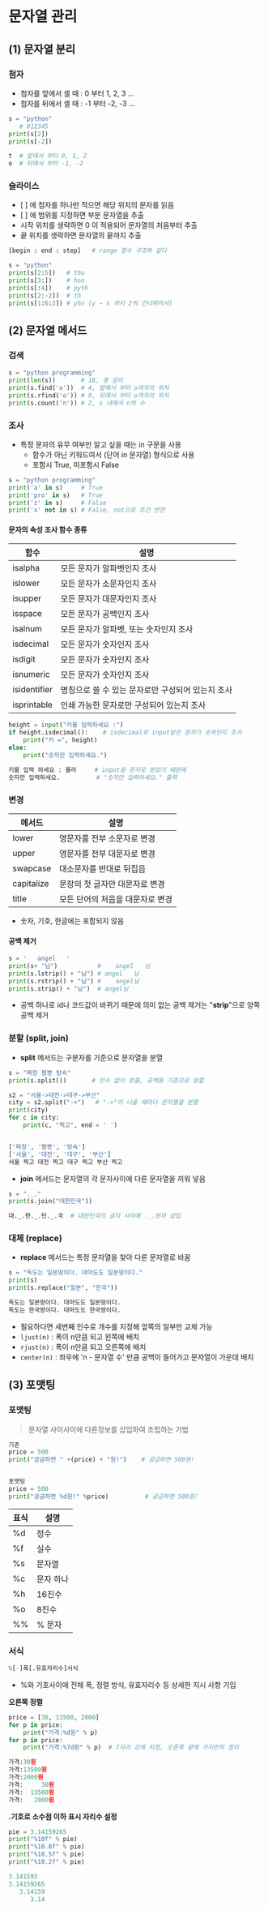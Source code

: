 # 문자열 관리

## (1) 문자열 분리

### 첨자

- 첨자를 앞에서 셀 때 : 0 부터 1, 2, 3 ...
- 첨자를 뒤에서 셀 때 : -1 부터 -2, -3 ...

``` python
s = "python"
   # 012345
print(s[2])
print(s[-2])

t  # 앞에서 부터 0, 1, 2
o  # 뒤에서 부터 -1, -2
```



### 슬라이스

- \[ ] 에 첨자를 하나만 적으면 해당 위치의 문자를 읽음
- \[ ] 에 범위를 지정하면 부분 문자열을 추출
- 시작 위치를 생략하면 0 이 적용되어 문자열의 처음부터 추출
- 끝 위치를 생략하면 문자열의 끝까지 추출

``` python
[begin : end : step]   # range 함수 구조와 같다

s = "python"
print(s[2:5])   # tho
print(s[3:])    # hon
print(s[:4])    # pyth
print(s[2:-2])  # th
print(s[1:6:2]) # yhn (y ~ n 까지 2씩 건너뛰어서)
```



## (2) 문자열 메서드

### 검색

``` python
s = "python programming"
print(len(s))       # 18, 총 길이
print(s.find('o'))  # 4, 앞에서 부터 o까지의 위치
print(s.rfind('o')) # 9, 뒤에서 부터 o까지의 위치
print(s.count('n')) # 2, s 내에서 n의 수
```



### 조사

- 특정 문자의 유무 여부만 알고 싶을 때는 in 구문을 사용
  - 함수가 아닌 키워드여서 (단어 in 문자열) 형식으로 사용
  - 포함시 True, 미포함시 False

``` python
s = "python programming"
print('a' in s)     # True
print('pro' in s)   # True
print('z' in s)     # False
print('x' not in s) # False, not으로 조건 반전
```



#### 문자의 속성 조사 함수 종류

| 함수         | 설명                                              |
| ------------ | ------------------------------------------------- |
| isalpha      | 모든 문자가 알파벳인지 조사                       |
| islower      | 모든 문자가 소문자인지 조사                       |
| isupper      | 모든 문자가 대문자인지 조사                       |
| isspace      | 모든 문자가 공백인지 조사                         |
| isalnum      | 모든 문자가 알파벳, 또는 숫자인지 조사            |
| isdecimal    | 모든 문자가 숫자인지 조사                         |
| isdigit      | 모든 문자가 숫자인지 조사                         |
| isnumeric    | 모든 문자가 숫자인지 조사                         |
| isidentifier | 명칭으로 쓸 수 있는 문자로만 구성되어 있는지 조사 |
| isprintable  | 인쇄 가능한 문자로만 구성되어 있는지 조사         |

``` python
height = input("키를 입력하세요 :")
if height.isdecimal():    # isdecimal로 input받은 문자가 숫자인지 조사
    print("키 =", height)
else:
    print("숫자만 입력하세요.")

키를 입력 하세요 : 몰라     # input을 문자로 받았기 때문에
숫자만 입력하세요.          # "숫자만 입력하세요." 출력
```



### 변경

| 메서드     | 설명                             |
| ---------- | -------------------------------- |
| lower      | 영문자를 전부 소문자로 변경      |
| upper      | 영문자를 전부 대문자로 변경      |
| swapcase   | 대소문자를 반대로 뒤집음         |
| capitalize | 문장의 첫 글자만 대문자로 변경   |
| title      | 모든 단어의 처음을 대문자로 변경 |

- 숫자, 기호, 한글에는 포함되지 않음

#### 공백 제거

``` python
s = '   angel   '
print(s+ "님")           #    angel   님
print(s.lstrip() + "님") # angel   님
print(s.rstrip() + "님") #    angel님
print(s.strip() + "님")  # angel님
```

- 공백 하나로 id나 코드값이 바뀌기 때문에 의미 없는 공백 제거는 "**strip**"으로 양쪽 공백 제거



### 분할 (split, join)

- **split** 메서드는 구분자를 기준으로 문자열을 분열

``` python
s = "짜장 짬뽕 탕슉"
print(s.split())       # 인수 없이 호출, 공백을 기준으로 분할

s2 = "서울->대전->대구->부산"
city = s2.split("->")   # "->"이 나올 때마다 문자열을 분할
print(city)
for c in city:
    print(c, "찍고", end = ' ')


['짜장', '짬뽕', '탕슉']
['서울', '대전', '대구', '부산']
서울 찍고 대전 찍고 대구 찍고 부산 찍고
```

- **join** 메서드는 문자열의 각 문자사이에 다른 문자열을 끼워 넣음

``` python
s = "._."
print(s.join("대한민국"))

대._.한._.민._.국  # 대한민국의 글자 사이에 ._.문자 삽입
```



### 대체 (replace)

- **replace** 메서드는 특정 문자열을 찾아 다른 문자열로 바꿈

``` python
s = "독도는 일본땅이다. 대마도도 일본땅이다."
print(s)
print(s.replace("일본", "한국"))

독도는 일본땅이다. 대마도도 일본땅이다.
독도는 한국땅이다. 대마도도 한국땅이다.
```

- 필요하다면 세번째 인수로 개수를 지정해 앞쪽의 일부만 교체 가능
- `ljust(n)` : 폭이 n만큼 되고 왼쪽에 배치
- `rjust(n)` : 폭이 n만큼 되고 오른쪽에 배치
- `center(n)` : 좌우에 'n - 문자열 수' 만큼 공백이 들어가고 문자열이 가운데 배치

## (3) 포맷팅

### 포맷팅

> 문자열 사이사이에 다른정보를 삽입하여 조립하는 기법

``` python
기존
price = 500
print("궁금하면 " +(price) + "원!")    # 궁금하면 500원!


포맷팅
price = 500
print("궁금하면 %d원!" %price)          # 궁금하면 500원!
```

| 표식 | 설명      |
| ---- | --------- |
| %d   | 정수      |
| %f   | 실수      |
| %s   | 문자열    |
| %c   | 문자 하나 |
| %h   | 16진수    |
| %o   | 8진수     |
| %%   | % 문자    |



### 서식

``` python
%[-]폭[.유효자리수]서식
```

- %와 기호사이에 전체 폭, 정렬 방식, 유효자리수 등 상세한 지시 사항 기입



**오른쪽 정렬**

```python
price = [30, 13500, 2000]
for p in price:
    print("가격:%d원" % p)
for p in price:
    print("가격:%7d원" % p)  # 7자리 강제 지정, 오른쪽 끝에 가지런히 정리

가격:30원
가격:13500원
가격:2000원
가격:     30원
가격:  13500원
가격:   2000원
```



**.기호로 소수점 이하 표시 자리수 설정**

```python
pie = 3.14159265
print("%10f" % pie)
print("%10.8f" % pie)
print("%10.5f" % pie)
print("%10.2f" % pie)

3.141593
3.14159265
   3.14159
      3.14
```

